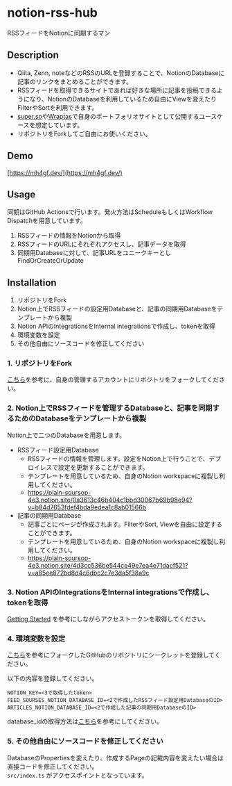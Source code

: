 # notion-rss-hub

RSSフィードをNotionに同期するマン

## Description

- Qiita, Zenn, noteなどのRSSのURLを登録することで、NotionのDatabaseに記事のリンクをまとめることができます。
- RSSフィードを取得できるサイトであれば好きな場所に記事を投稿できるようになり、NotionのDatabaseを利用しているため自由にViewを変えたりFilterやSortを利用できます。
- [super.so](https://super.so/)や[Wraptas](https://wraptas.com/)で自身のポートフォリオサイトとして公開するユースケースを想定しています。
- リポジトリをForkしてご自由にお使いください。

## Demo

[https://mh4gf.dev/](https://mh4gf.dev/)

## Usage

同期はGitHub Actionsで行います。発火方法はScheduleもしくはWorkflow Dispatchを用意しています。

1. RSSフィードの情報をNotionから取得
2. RSSフィードのURLにそれぞれアクセスし、記事データを取得
3. 同期用Databaseに対して、記事URLをユニークキーとしFindOrCreateOrUpdate


## Installation

1. リポジトリをFork
2. Notion上でRSSフィードの設定用Databaseと、記事の同期用Databaseをテンプレートから複製
3. Notion APIのIntegrationsをInternal integrationsで作成し、tokenを取得
4. 環境変数を設定
5. その他自由にソースコードを修正してください

### 1. リポジトリをFork

[こちら](https://docs.github.com/ja/github/getting-started-with-github/quickstart/fork-a-repo)を参考に、自身の管理するアカウントにリポジトリをフォークしてください。

### 2. Notion上でRSSフィードを管理するDatabaseと、記事を同期するためのDatabaseをテンプレートから複製

Notion上で二つのDatabaseを用意します。

- RSSフィード設定用Database
  - RSSフィードの情報を管理します。設定をNotion上で行うことで、デプロイレスで設定を更新することができます。
  - テンプレートを用意しているため、自身のNotion workspaceに複製し利用してください。
  - https://plain-soursop-4e3.notion.site/0a3613c46b404c1bbd30067b69b98e94?v=b84d7653fdef4bda9edea1c8ab01566b
- 記事の同期用Database
  - 記事ごとにページが作成されます。FilterやSort, Viewを自由に設定することができます。
  - テンプレートを用意しているため、自身のNotion workspaceに複製し利用してください。
  - https://plain-soursop-4e3.notion.site/4d3cc536be544ce49e7ea4e71dacf521?v=a85ee872bd8d4c6dbc2c7e3da5f38a9c

### 3. Notion APIのIntegrationsをInternal integrationsで作成し、tokenを取得

[Getting Started](https://developers.notion.com/docs/getting-started) を参考にしながらアクセストークンを取得してください。

### 4. 環境変数を設定

[こちら](https://docs.github.com/ja/actions/reference/encrypted-secrets)を参考にフォークしたGitHubのリポジトリにシークレットを登録してください。

以下の内容を登録してください。

```
NOTION_KEY=<3で取得したtoken>
FEED_SOURSES_NOTION_DATABASE_ID=<2で作成したRSSフィード設定用DatabaseのID>
ARTICLES_NOTION_DATABASE_ID=<2で作成した記事の同期用DatabaseのID>
```

database_idの取得方法は[こちら](https://developers.notion.com/docs/working-with-databases)を参考にしてください。

### 5. その他自由にソースコードを修正してください

DatabaseのPropertiesを変えたり、作成するPageの記載内容を変えたい場合は直接コードを修正してください。  
`src/index.ts` がアクセスポイントとなっています。
